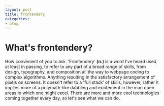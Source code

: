 ```yaml
---
layout: post
title: frontendery
categories:
- blog
---
```


# What's frontendery?

How convenient of you to ask. 'Frontendery' __(n.)__ is a word I've heard used, at least in passing, to refer to any part of a broad range of skills, from design, typography, and composition all the way to webpage coding to complex algorithms. Anything resulting in the satisfactory arrangement of pixels on screens. It doesn't refer to a 'full stack' of skills, however, rather it implies more of a polymath-like dabbling and excitement in the man open areas in which one might excel. There are more and more cool technologies coming together every day, so let's see what we can do.